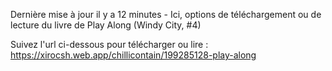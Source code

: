 Dernière mise à jour il y a 12 minutes - Ici, options de téléchargement ou de lecture du livre de Play Along (Windy City, #4)

Suivez l'url ci-dessous pour télécharger ou lire : https://xirocsh.web.app/chillicontain/199285128-play-along
